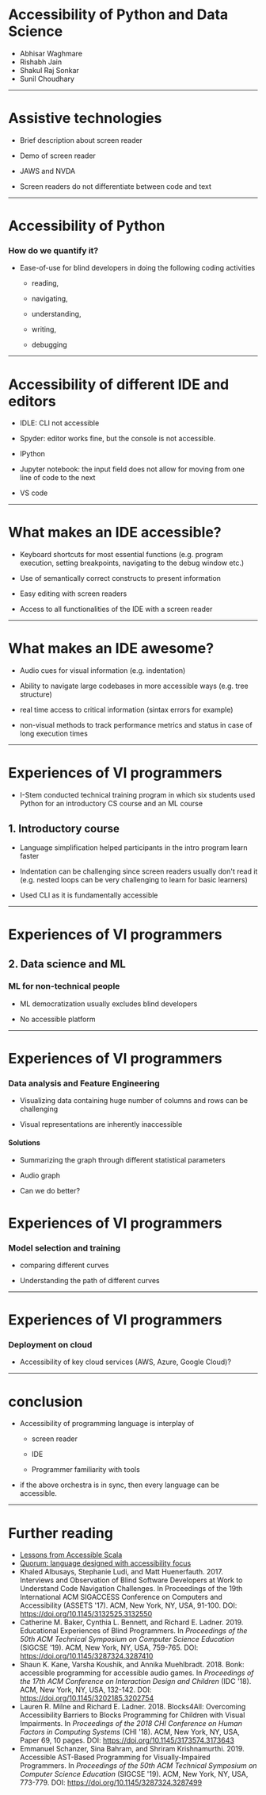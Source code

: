 # Accessibility of Python and Data Science

* Abhisar Waghmare
* Rishabh Jain
* Shakul Raj Sonkar
* Sunil Choudhary

--------

# Assistive technologies

* Brief description about screen reader
* Demo of screen reader
* JAWS and NVDA
* Screen readers do not differentiate between code and text

---------

# Accessibility of Python

### How do we quantify it?

* Ease-of-use for blind developers in doing the following coding activities
    * reading, 
    * navigating, 
    * understanding, 
    * writing,
    * debugging

--------------

# Accessibility of different IDE and editors

* IDLE: CLI not accessible
* Spyder: editor works fine, but the console is not accessible.
* IPython
* Jupyter notebook: the input field does not allow for moving from one line of code to the next
* VS code

-----------

# What makes an IDE accessible?

* Keyboard shortcuts for most essential functions (e.g. program execution, setting breakpoints, navigating to the debug window etc.)
* Use of semantically correct constructs to present information
* Easy editing with screen readers 
* Access to all functionalities of the IDE with a screen reader

-----------

# What makes an IDE awesome?

* Audio cues for visual information (e.g. indentation)
* Ability to navigate large codebases in more accessible ways (e.g. tree structure)
* real time access to critical information (sintax errors for example)
* non-visual methods to track performance metrics and status in case of long execution times

-------

# Experiences of VI programmers

* I-Stem conducted technical training program in which six students used Python for an introductory CS course and an ML course

## 1. Introductory course

* Language simplification helped participants in the intro program learn faster
* Indentation can be challenging since screen readers usually don't read it (e.g. nested loops can be very challenging to learn for basic learners)
* Used CLI as it is fundamentally accessible

-------------

# Experiences of VI programmers

## 2. Data science and ML

### ML for non-technical people

* ML democratization usually excludes blind developers
* No accessible platform 

------

# Experiences of VI programmers

### Data analysis and Feature Engineering

* Visualizing data containing huge number of columns and rows can be challenging
* Visual representations are inherently inaccessible

#### Solutions

* Summarizing the graph through different statistical parameters
* Audio graph
* Can we do better?

# Experiences of VI programmers

### Model selection and training

* comparing different curves
* Understanding the path of different curves

-------

# Experiences of VI programmers

### Deployment on cloud

* Accessibility of key cloud services (AWS, Azure, Google Cloud)?

-------

# conclusion

* Accessibility of programming language is interplay of
    * screen reader
    * IDE
    * Programmer familiarity with tools
* if the above orchestra is in sync, then every language can be accessible.

------------

# Further reading

* [Lessons from Accessible Scala](https://www.scala-lang.org/blog/2018/06/14/accessible-scala.html)
* [Quorum: language designed with accessibility focus](https://quorumlanguage.com)
* Khaled Albusays, Stephanie Ludi, and Matt Huenerfauth. 2017. Interviews and Observation of Blind Software Developers at Work to Understand Code Navigation Challenges.  In Proceedings of the 19th International ACM SIGACCESS Conference on Computers and Accessibility (ASSETS '17). ACM, New York, NY, USA,  91-100. DOI: https://doi.org/10.1145/3132525.3132550
* Catherine M. Baker, Cynthia L. Bennett, and Richard E. Ladner. 2019. Educational Experiences of Blind Programmers.  In <em>Proceedings of the 50th ACM Technical Symposium on Computer Science Education</em> (SIGCSE '19). ACM, New York, NY, USA,  759-765. DOI: https://doi.org/10.1145/3287324.3287410
* Shaun K. Kane, Varsha Koushik, and Annika Muehlbradt. 2018. Bonk: accessible programming for accessible audio games.  In <em>Proceedings of the 17th ACM Conference on Interaction Design and Children</em> (IDC '18). ACM, New York, NY, USA,  132-142. DOI: https://doi.org/10.1145/3202185.3202754
* Lauren R. Milne and Richard E. Ladner. 2018. Blocks4All: Overcoming Accessibility Barriers to Blocks Programming for Children with Visual Impairments.  In <em>Proceedings of the 2018 CHI Conference on Human Factors in Computing Systems</em> (CHI '18). ACM, New York, NY, USA,  Paper 69, 10 pages. DOI: https://doi.org/10.1145/3173574.3173643
* Emmanuel Schanzer, Sina Bahram, and Shriram Krishnamurthi. 2019. Accessible AST-Based Programming for Visually-Impaired Programmers.  In <em>Proceedings of the 50th ACM Technical Symposium on Computer Science Education</em> (SIGCSE '19). ACM, New York, NY, USA,  773-779. DOI: https://doi.org/10.1145/3287324.3287499

